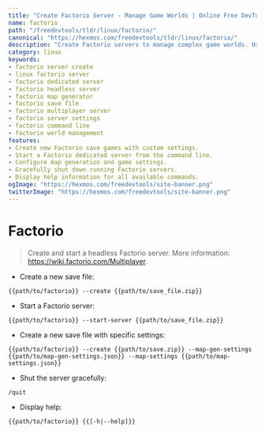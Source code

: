 ```yaml
---
title: "Create Factorio Server - Manage Game Worlds | Online Free DevTools by Hexmos"
name: factorio
path: "/freedevtools/tldr/linux/factorio/"
canonical: "https://hexmos.com/freedevtools/tldr/linux/factorio/"
description: "Create Factorio servers to manage complex game worlds. Use command-line options for custom map generation and settings. Free online tool, no registration required."
category: linux
keywords:
- factorio server create
- linux factorio server
- factorio dedicated server
- factorio headless server
- factorio map generator
- factorio save file
- factorio multiplayer server
- factorio server settings
- factorio command line
- factorio world management
features:
- Create new Factorio save games with custom settings.
- Start a Factorio dedicated server from the command line.
- Configure map generation and game settings.
- Gracefully shut down running Factorio servers.
- Display help information for all available commands.
ogImage: "https://hexmos.com/freedevtools/site-banner.png"
twitterImage: "https://hexmos.com/freedevtools/site-banner.png"
---
```


# Factorio

> Create and start a headless Factorio server.
> More information: <https://wiki.factorio.com/Multiplayer>.

- Create a new save file:

`{{path/to/factorio}} --create {{path/to/save_file.zip}}`

- Start a Factorio server:

`{{path/to/factorio}} --start-server {{path/to/save_file.zip}}`

- Create a new save file with specific settings:

`{{path/to/factorio}} --create {{path/to/save.zip}} --map-gen-settings {{path/to/map-gen-settings.json}} --map-settings {{path/to/map-settings.json}}`

- Shut the server gracefully:

`/quit`

- Display help:

`{{path/to/factorio}} {{[-h|--help]}}`

